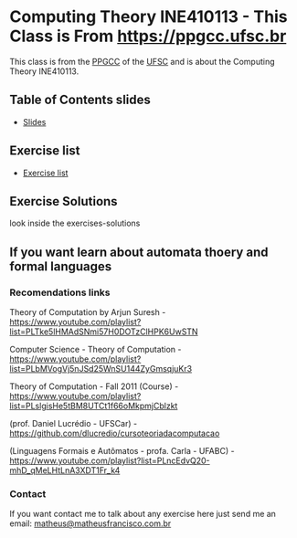 # Computing Theory INE410113 - This Class is From https://ppgcc.ufsc.br

This class is from the [PPGCC](https://ppgcc.ufsc.br) of the [UFSC](https://ufsc.br) and is about the Computing Theory INE410113.

## Table of Contents slides
- [Slides](slides/README.md)

## Exercise list
- [Exercise list](exercises/README.md)

## Exercise Solutions
look inside the exercises-solutions



## If you want learn about automata thoery and formal languages
### Recomendations links

Theory of Computation by Arjun Suresh - https://www.youtube.com/playlist?list=PLTke5lHMAdSNmi57H0DOTzClHPK6UwSTN

Computer Science - Theory of Computation -  https://www.youtube.com/playlist?list=PLbMVogVj5nJSd25WnSU144ZyGmsqjuKr3

Theory of Computation - Fall 2011 (Course) - https://www.youtube.com/playlist?list=PLslgisHe5tBM8UTCt1f66oMkpmjCblzkt

(prof. Daniel Lucrédio - UFSCar) -  https://github.com/dlucredio/cursoteoriadacomputacao

(Linguagens Formais e Autômatos - profa. Carla - UFABC) - https://www.youtube.com/playlist?list=PLncEdvQ20-mhD_qMeLHtLnA3XDT1Fr_k4



### Contact

If you want contact me to talk about any exercise here just send me an email:
matheus@matheusfrancisco.com.br


